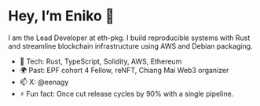 # Hey, I’m Eniko 👋
I am the Lead Developer at eth-pkg. I build reproducible systems with Rust and streamline blockchain infrastructure using AWS and Debian packaging.  
- 🔧 Tech: Rust, TypeScript, Solidity, AWS, Ethereum  
- 🌍 Past: EPF cohort 4 Fellow, reNFT, Chiang Mai Web3 organizer  
- 📫 X: @eenagy
- ⚡ Fun fact: Once cut release cycles by 90% with a single pipeline.
